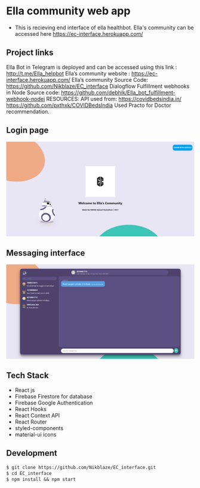 
# Ella community web app
- This is recieving end interface of ella healthbot. Ella's community can be accessed here https://ec-interface.herokuapp.com/
## Project links
  Ella Bot in Telegram is deployed and can be accessed using this link : http://t.me/Ella_helpbot
Ella’s community website : https://ec-interface.herokuapp.com/ 
Ella’s community Source Code: https://github.com/Nikblaze/EC_interface
Dialogflow Fulfillment webhooks in Node Source code: https://github.com/debhik/Ella_bot_fulfillment-webhook-nodej
RESOURCES:
API used from: https://covidbedsindia.in/
https://github.com/pxthxk/COVIDBedsIndia
Used Practo for Doctor recommendation. 

## Login page
![](login.png)
## Messaging interface
![](mssg.png)

## Tech Stack

- React js
- Firebase Firestore for database
- Firebase Google Authentication
- React Hooks
- React Context API
- React Router
- styled-components
- material-ui icons

## Development

```
$ git clone https://github.com/Nikblaze/EC_interface.git
$ cd EC_interface
$ npm install && npm start
```


